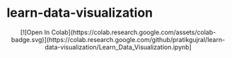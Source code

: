 # learn-data-visualization

<center>[![Open In Colab](https://colab.research.google.com/assets/colab-badge.svg)](https://colab.research.google.com/github/pratikgujral/learn-data-visualization/Learn_Data_Visualization.ipynb]</center>
